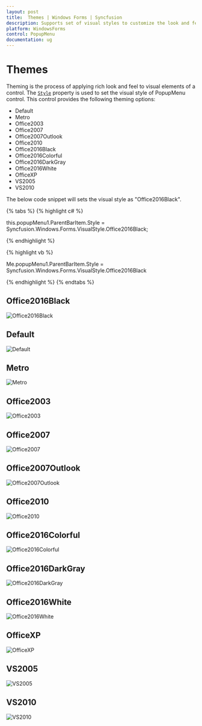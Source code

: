 ```yaml
---
layout: post
title:  Themes | Windows Forms | Syncfusion
description: Supports set of visual styles to customize the look and feel of PopupMenu control
platform: WindowsForms
control: PopupMenu
documentation: ug
---
```


# Themes 

Theming is the process of applying rich look and feel to visual elements of a control. The [`Style`](https://help.syncfusion.com/cr/windowsforms/Syncfusion.Tools.Windows~Syncfusion.Windows.Forms.Tools.XPMenus.ParentBarItem~Style.html) property is used to set the visual style of PopupMenu control. This control provides the following theming options:

* Default
* Metro
* Office2003
* Office2007
* Office2007Outlook
* Office2010
* Office2016Black
* Office2016Colorful
* Office2016DarkGray
* Office2016White
* OfficeXP
* VS2005
* VS2010


The below code snippet will sets the visual style as "Office2016Black".

{% tabs %}
{% highlight c# %}

this.popupMenu1.ParentBarItem.Style = Syncfusion.Windows.Forms.VisualStyle.Office2016Black;

{% endhighlight %}

{% highlight vb %}

Me.popupMenu1.ParentBarItem.Style = Syncfusion.Windows.Forms.VisualStyle.Office2016Black

{% endhighlight %}
{% endtabs %}

## Office2016Black

![Office2016Black](Theme_Images/Office2016Black.png)

## Default

![Default](Theme_Images/Default.png)

## Metro

![Metro](Theme_Images/Metro.png)

## Office2003

![Office2003](Theme_Images/Office2003.png)

## Office2007

![Office2007](Theme_Images/Office2007.png)

## Office2007Outlook

![Office2007Outlook](Theme_Images/Office2007Outlook.png)

## Office2010

![Office2010](Theme_Images/Office2010.png)

## Office2016Colorful

![Office2016Colorful](Theme_Images/Office2016Colorful.png)

## Office2016DarkGray

![Office2016DarkGray](Theme_Images/Office2016DarkGray.png)

## Office2016White

![Office2016White](Theme_Images/Office2016White.png)

## OfficeXP

![OfficeXP](Theme_Images/OfficeXP.png)

## VS2005

![VS2005](Theme_Images/VS2005.png)

## VS2010

![VS2010](Theme_Images/VS2010.png)


